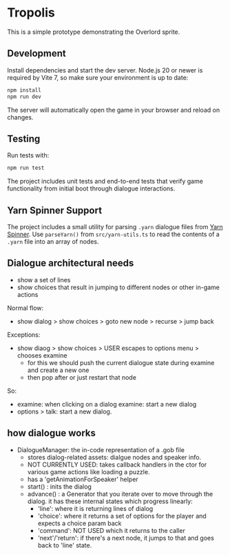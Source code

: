 # Tropolis

This is a simple prototype demonstrating the Overlord sprite.

## Development

Install dependencies and start the dev server. Node.js 20 or newer is
required by Vite 7, so make sure your environment is up to date:

```bash
npm install
npm run dev
```

The server will automatically open the game in your browser and reload on changes.

## Testing

Run tests with:

```bash
npm run test
```

The project includes unit tests and end-to-end tests that verify game functionality from initial boot through dialogue interactions.

## Yarn Spinner Support

The project includes a small utility for parsing `.yarn` dialogue files from
[Yarn Spinner](https://yarnspinner.dev/). Use `parseYarn()` from
`src/yarn-utils.ts` to read the contents of a `.yarn` file into an array of
nodes.

## Dialogue architectural needs

* show a set of lines
* show choices that result in jumping to different nodes or other in-game actions

Normal flow:

* show dialog > show choices > goto new node > recurse > jump back

Exceptions:

* show diaog > show choices > USER escapes to options menu > chooses examine
  * for this we should push the current dialogue state during examine and create a new one
  * then pop after or just restart that node

So:

* examine: when clicking on a dialog examine: start a new dialog
* options > talk: start a new dialog.

## how dialogue works

* DialogueManager: the in-code representation of a .gob file
  * stores dialog-related assets: dialgue nodes and speaker info.
  * NOT CURRENTLY USED: takes callback handlers in the ctor for various game actions like loading a puzzle.
  * has a 'getAnimationForSpeaker' helper
  * start() : inits the dialog
  * advance() : a Generator that you iterate over to move through the dialog. it has these internal states which progress linearly:
    * 'line': where it is returning lines of dialog
    * 'choice': where it returns a set of options for the player and expects a choice param back
    * 'command': NOT USED which it returns to the caller
    * 'next'/'return': if there's a next node, it jumps to that and goes back to 'line' state.
